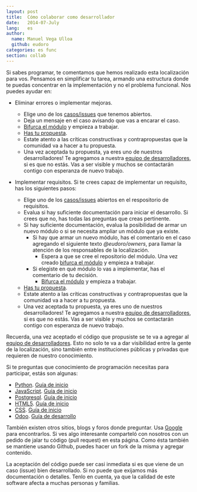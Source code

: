 ```yaml
---
layout: post
title:  Cómo colaborar como desarrollador
date:   2014-07-July
lang:   es
author:
  name: Manuel Vega Ulloa 
  github: eudoro
categories: es func
section: collab
---
```


Si sabes programar, te comentamos que hemos realizado esta localización para vos. Pensamos en simplificar tu tarea, armando una estructura donde te puedas concentrar en la implementación y no el problema funcional.  <!-- more --> Nos puedes ayudar en:

* Eliminar errores o implementar mejoras.
  * Elige uno de los [casos/issues](https://github.com/organizations/eudoro/dashboard/issues/repos?direction=desc&state=open) que tenemos abiertos.
  * Deja un mensaje en el caso avisando que vas a encarar el caso.
  * [Bifurca el módulo](https://help.github.com/articles/fork-a-repo) y empieza a trabajar.
  * [Has tu propuesta](https://help.github.com/articles/using-pull-requests).
  * Estate atento a las críticas constructivas y contrapropuestas que la comunidad va a hacer a tu propuesta.
  * Una vez aceptada tu propuesta, ya eres uno de nuestros desarrolladores! Te agregamos a nuestra [equipo de desarrolladores](https://github.com/orgs/eudoro/teams/desarrolladores), si es que no estás. Vas a ser visible y muchos se contactarán contigo con esperanza de nuevo trabajo.

* Implementar requisitos. Si te crees capaz de implementar un requisito, has los siguientes pasos:
  * Elige uno de los [casos/issues](https://github.com/eudoro/requisitos/issues) abiertos en el respositorio de requisitos.
  * Evalua si hay suficiente documentación para iniciar el desarrollo. Si crees que no, has todas las preguntas que creas pertinente.
  * Si hay suficiente documentación, evalua la posibilidad de armar un nuevo módulo o si se necesita ampliar un módulo que ya existe.
    * Si hay que armar un nuevo módulo, has el comentario en el caso agregando el siguiente texto *@eudoro/owners*, para llamar la atención de los responsables de la localización.
      * Espera a que se cree el repositorio del módulo. Una vez creado [bifurca el módulo](https://help.github.com/articles/fork-a-repo) y empieza a trabajar.
    * Si elegiste en qué módulo lo vas a implementar, has el comentario de tu decisión.
      * [Bifurca el módulo](https://help.github.com/articles/fork-a-repo) y empieza a trabajar.
  * [Has tu propuesta](https://help.github.com/articles/using-pull-requests).
  * Estate atento a las críticas constructivas y contrapropuestas que la comunidad va a hacer a tu propuesta.
  * Una vez aceptada tu propuesta, ya eres uno de nuestros desarrolladores! Te agregamos a nuestra [equipo de desarrolladores](https://github.com/orgs/eudoro/teams/desarrolladores), si es que no estás. Vas a ser visible y muchos se contactarán contigo con esperanza de nuevo trabajo.

Recuerda, una vez aceptado el código que propusiste se te va a agregar al [equipo de desarrolladores](https://github.com/orgs/eudoro/teams/desarrolladores). Esto no solo te va a dar visibilidad entre la gente de la localización, sino también entre instituciones públicas y privadas que requieren de nuestro conocimiento.

Si te preguntas que conocimiento de programación necesitas para participar, estás son algunas:

  * [Python](https://www.python.org/). [Guía de inicio](http://docs.python.org.ar/tutorial/pdfs/TutorialPython2.pdf)
  * [JavaScript](https://developer.mozilla.org/es/docs/Web/JavaScript). [Guía de inicio](https://developer.mozilla.org/es/docs/Web/JavaScript/Guide/Obsolete_Pages/Gu%C3%ADa_JavaScript_1.5)
  * [Postgresql](http://www.postgresql.org/). [Guía de inicio](http://www.postgresql.org.es/primeros_pasos)
  * [HTML5](http://www.w3.org/TR/html5/). [Guía de inicio](http://es.wikibooks.org/wiki/Lenguaje_HTML)
  * [CSS](http://www.w3.org/Style/CSS/). [Guía de inicio](http://es.wikibooks.org/wiki/Hojas_de_estilo_CSS)
  * [Odoo](http://www.odoo.com/). [Guía de desarrollo](https://doc.openerp.com/)

También existen otros sitios, blogs y foros donde preguntar. Usa [Google](http://www.google.com) para encontrarlos. Si ves algo interesante comparteló con nosotros con un pedido de jalar tu código (pull request) en esta página. Como ésta también se mantiene usando Github, puedes hacer un fork de la misma y agregar contenido.

La aceptación del código puede ser casi inmediata si es que viene de un caso (issue) bien desarrollado. Si no puede que exijamos más documentación o detalles. Tenlo en cuenta, ya que la calidad de este software afecta a muchas personas y familias.

